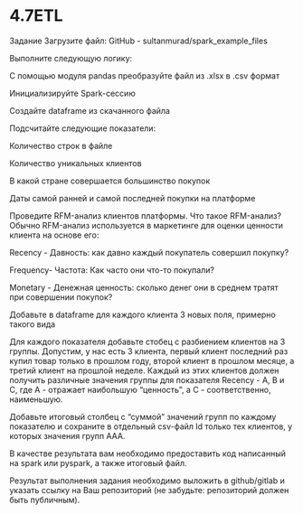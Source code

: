 # 4.7ETL

Задание
Загрузите файл: GitHub - sultanmurad/spark_example_files 

Выполните следующую логику: 

С помощью модуля pandas преобразуйте файл из .xlsx в .csv формат

Инициализируйте Spark-сессию

Создайте dataframe из скачанного файла

Подсчитайте следующие показатели:

Количество строк в файле

Количество уникальных клиентов

В какой стране совершается большинство покупок

Даты самой ранней и самой последней покупки на платформе

Проведите RFM-анализ клиентов платформы. Что такое RFM-анализ? Обычно RFM-анализ используется в маркетинге для оценки ценности клиента на основе его:

Recency - Давность: как давно каждый покупатель совершил покупку?

Frequency- Частота: Как часто они что-то покупали?

Monetary - Денежная ценность: сколько денег они в среднем тратят при совершении покупок?

Добавьте в dataframe для каждого клиента 3 новых поля, примерно такого вида 





Для каждого показателя добавьте стобец с разбиением клиентов на 3 группы. Допустим, у нас есть 3 клиента, первый клиент последний раз купил товар только в прошлом году, второй клиент в прошлом месяце, а третий клиент на прошлой неделе. Каждый из этих клиентов должен получить различные значения группы для показателя Recency - A, B и С, где А - отражает наибольшую “ценность”, а С - соответственно, наименьшую. 

Добавьте итоговый столбец с “суммой” значений групп по каждому показателю и сохраните в отдельный csv-файл Id только тех клиентов, у которых значения групп ААА.

В качестве результата вам необходимо предоставить код написанный на spark или pyspark, а также итоговый файл. 

Результат выполнения задания необходимо выложить в github/gitlab и указать ссылку на Ваш репозиторий (не забудьте: репозиторий должен быть публичным).


